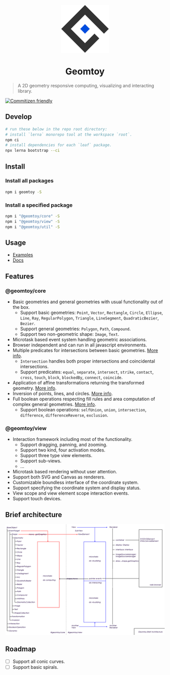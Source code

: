 <p align="center"><img alt="Geomtoy logo" src="./logo.svg" width="150"></p>
<h1 align="center">Geomtoy</h1>

> A 2D geometry responsive computing, visualizing and interacting library.

[![Commitizen friendly](https://img.shields.io/badge/commitizen-friendly-brightgreen.svg)](http://commitizen.github.io/cz-cli/)
## Develop

```sh
# run these below in the repo root directory:
# install `lerna` monorepo tool at the workspace `root`.
npm ci 
# install dependencies for each `leaf` package.
npx lerna bootstrap --ci
```

## Install
### Install all packages
```sh
npm i geomtoy -S
```
### Install a specified package 
```sh
npm i "@geomtoy/core" -S
npm i "@geomtoy/view" -S
npm i "@geomtoy/util" -S
```

## Usage
- [Examples](https://examples.geomtoy.com/)
- [Docs](https://docs.geomtoy.com/)
  
## Features

### @geomtoy/core
- Basic geometries and general geometries with usual functionality out of the box.
  - Support basic geometries: `Point`, `Vector`, `Rectangle`, `Circle`, `Ellipse`, `Line`, `Ray`, 
  `RegularPolygon`, `Triangle`, `LineSegment`, `QuadraticBezier`, `Bezier`.
  - Support general geometries: `Polygon`, `Path`, `Compound`. 
  - Support two non-geometric shape: `Image`, `Text`.
- Microtask based event system handling geometric associations.
- Browser independent and can run in all javascript environments.
- Multiple predicates for intersections between basic geometries. [More info](https://examples.geomtoy.com/intersection/index.html).
  - `Intersection` handles both proper intersections and coincidental intersections.
  - Support predicates: `equal`, `separate`, `intersect`, `strike`, `contact`, `cross`, `touch`, `block`, `blockedBy`, `connect`, `coincide`.
- Application of affine transformations returning the transformed geometry. [More info](https://examples.geomtoy.com/transformation/index.html).  
- Inversion of points, lines, and circles. [More info](https://examples.geomtoy.com/inversion/beauty-of-inversion.html).
- Full boolean operations respecting fill rules and area computation of complex general geometries. [More info](https://examples.geomtoy.com/boolean-operation/about.html).
  - Support boolean operations: `selfUnion`, `union`, `intersection`, `difference`, `differenceReverse`, `exclusion`.

### @geomtoy/view
- Interaction framework including most of the functionality.
  - Support dragging, panning, and zooming.
  - Support two kind, four activation modes.
  - Support three type view elements.
  - Support sub-views.
  - ...
- Microtask based rendering without user attention.
- Support both SVG and Canvas as renderers.
- Customizable boundless interface of the coordinate system.
- Support specifying the coordinate system and display status.
- View scope and view element scope interaction events.
- Support touch devices.

## Brief architecture
![Brief architecture](https://raw.githubusercontent.com/Geomtoy/geomtoy-assets/master/images/architecture.png)

## Roadmap
- [ ] Support all conic curves.
- [ ] Support basic spirals.  